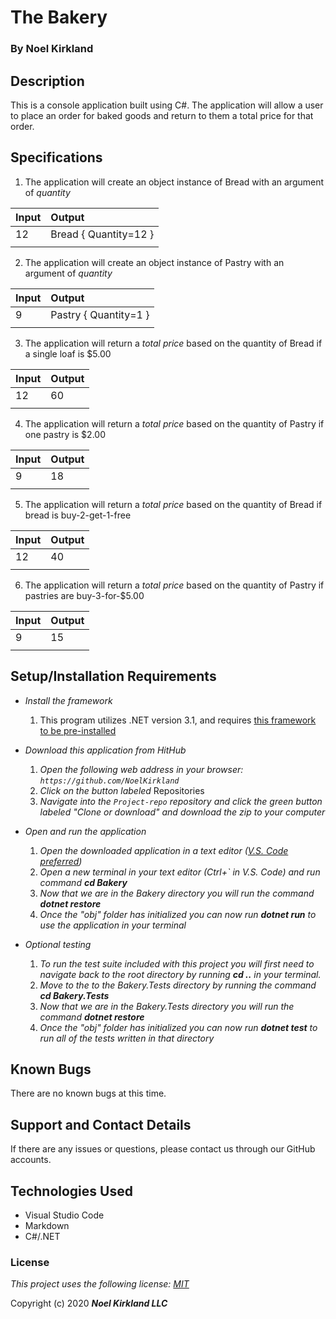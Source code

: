 # The Bakery

### By Noel Kirkland

## Description

This is a console application built using C#. The application will allow a user to place an order for baked goods and return to them a total price for that order.

## Specifications

1. The application will create an object instance of Bread with an argument of _quantity_

| Input | Output |
| :--- | :--- |
| 12 | Bread { Quantity=12 } |
|||

2. The application will create an object instance of Pastry with an argument of _quantity_

| Input | Output |
| :--- | :--- |
| 9 | Pastry { Quantity=1 } |
|||

3. The application will return a _total price_ based on the quantity of Bread if a single loaf is $5.00

| Input | Output |
| :--- | :--- |
| 12 | 60 |
|||

4. The application will return a _total price_ based on the quantity of Pastry if one pastry is $2.00

| Input | Output |
| :--- | :--- |
| 9 | 18 |
|||

5. The application will return a _total price_ based on the quantity of Bread if bread is buy-2-get-1-free

| Input | Output |
| :--- | :--- |
| 12 | 40 |
|||

6. The application will return a _total price_ based on the quantity of Pastry if pastries are buy-3-for-$5.00

| Input | Output |
| :--- | :--- |
| 9 | 15 |
|||

## Setup/Installation Requirements

* _Install the framework_
  1. This program utilizes .NET version 3.1, and requires [this framework to be pre-installed](https://dotnet.microsoft.com/download/dotnet-core/3.1)

* _Download this application from HitHub_
  1. _Open the following web address in your browser: `https://github.com/NoelKirkland`_
  2. _Click on the button labeled_ Repositories
  3. _Navigate into the `Project-repo` repository and click the green button labeled "Clone or download" and download the zip to your computer_

* _Open and run the application_
  1. _Open the downloaded application in a text editor ([V.S. Code preferred](https://code.visualstudio.com/))_
  2. _Open a new terminal in your text editor (Ctrl+` in V.S. Code) and run command **cd Bakery**_
  3. _Now that we are in the Bakery directory you will run the command **dotnet restore**_
  4. _Once the "obj" folder has initialized you can now run **dotnet run** to use the application in your terminal_

* _Optional testing_
  1. _To run the test suite included with this project you will first need to navigate back to the root directory by running **cd ..** in your terminal._
  2. _Move to the to the Bakery.Tests directory by running the command **cd Bakery.Tests**_
  3. _Now that we are in the Bakery.Tests directory you will run the command **dotnet restore**_
  4. _Once the "obj" folder has initialized you can now run **dotnet test** to run all of the tests written in that directory_


## Known Bugs

There are no known bugs at this time.

## Support and Contact Details

If there are any issues or questions, please contact us through our GitHub accounts.

## Technologies Used

*  Visual Studio Code
*  Markdown
*  C#/.NET


### License

*This project uses the following license: [MIT](https://opensource.org/licenses/MIT)*

Copyright (c) 2020 **_Noel Kirkland LLC_**